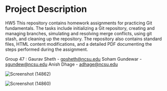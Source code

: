 # Project Description

HW5
This repository contains homework assignments for practicing Git fundamentals. The tasks include initializing a Git repository, creating and managing branches, simulating and resolving merge conflicts, using git stash, and cleaning up the repository. The repository also contains standard files, HTML content modifications, and a detailed PDF documenting the steps performed during the assignment.

Group 47 :
Gaurav Sheth - gpsheth@ncsu.edu
Soham Gundewar - sgundew@ncsu.edu
Anish Dhage - adhage@ncsu.edu

![Screenshot (14862)](https://github.com/user-attachments/assets/fca5290b-48e5-4333-a4a5-c86c683e84dd)

![Screenshot (14860)](https://github.com/user-attachments/assets/7c655b75-3865-49f1-8718-af76164b1d18)
